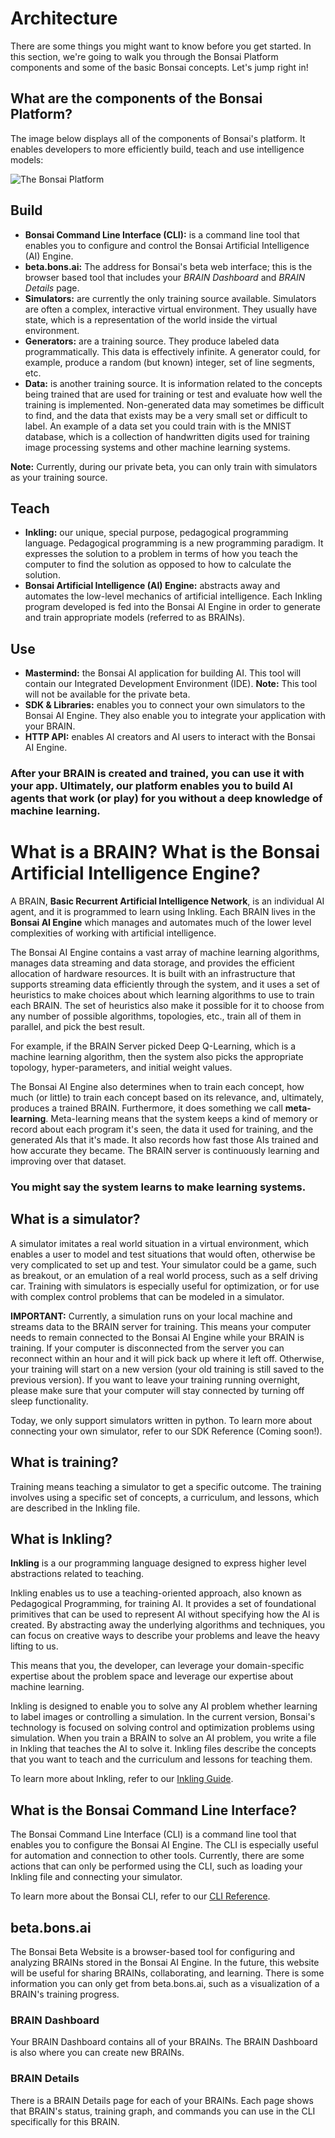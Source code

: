 # Architecture

[//]: # (If any commented statements become false, change prior text)

There are some things you might want to know before you get started. In this section, we're going to walk you through the Bonsai Platform components and some of the basic Bonsai concepts. Let's jump right in!

## What are the components of the Bonsai Platform?

The image below displays all of the components of Bonsai's platform. It enables developers to more efficiently build, teach and use intelligence models:

![The Bonsai Platform][1]

## Build

* **Bonsai Command Line Interface (CLI):** is a command line tool that enables you to configure and control the Bonsai Artificial Intelligence (AI) Engine.
* **beta.bons.ai:** The address for Bonsai's beta web interface; this is the browser based tool that includes your *BRAIN Dashboard* and *BRAIN Details* page.
* **Simulators:** are currently the only training source available. Simulators are often a complex, interactive virtual environment. They usually have state, which is a representation of the world inside the virtual environment.
* **Generators:** are a training source. They produce labeled data programmatically. This data is effectively infinite. A generator could, for example, produce a random (but known) integer, set of line segments, etc.
* **Data:** is another training source. It is information related to the concepts being trained that are used for training or test and evaluate how well the training is implemented. Non-generated data may sometimes be difficult to find, and the data that exists may be a very small set or difficult to label. An example of a data set you could train with is the MNIST database, which is a collection of handwritten digits used for training image processing systems and other machine learning systems.

**Note:** Currently, during our private beta, you can only train with simulators as your training source.

[//]: # (Simulators are the only training source, beta.bons.ai is current website instead of brains.bons.ai)

## Teach

* **Inkling:** our unique, special purpose, pedagogical programming language. Pedagogical programming is a new programming paradigm. It expresses the solution to a problem in terms of how you teach the computer to find the solution as opposed to how to calculate the solution.
* **Bonsai Artificial Intelligence (AI) Engine:** abstracts away and automates the low-level mechanics of artificial intelligence. Each Inkling program developed is fed into the Bonsai AI Engine in order to generate and train appropriate models (referred to as BRAINs).

## Use

* **Mastermind:** the Bonsai AI application for building AI. This tool will contain our Integrated Development Environment (IDE). **Note:** This tool will not be available for the private beta.
* **SDK & Libraries:** enables you to connect your own simulators to the Bonsai AI Engine. They also enable you to integrate your application with your BRAIN.
* **HTTP API:** enables AI creators and AI users to interact with the Bonsai AI Engine.

###  After your BRAIN is created and trained, you can use it with your app. Ultimately, our platform enables you to build AI agents that work (or play) for you without a deep knowledge of machine learning.

[//]: # (Mastermind not available)

# What is a BRAIN? What is the Bonsai Artificial Intelligence Engine?

A BRAIN, **Basic Recurrent Artificial Intelligence Network**, is an individual AI agent, and it is programmed to learn using Inkling. Each BRAIN lives in the **Bonsai AI Engine** which manages and automates much of the lower level complexities of working with artificial intelligence.

The Bonsai AI Engine contains a vast array of machine learning algorithms, manages data streaming and data storage, and provides the efficient allocation of hardware resources. It is built with an infrastructure that supports streaming data efficiently through the system, and it uses a set of heuristics to make choices about which learning algorithms to use to train each BRAIN. The set of heuristics also make it possible for it to choose from any number of possible algorithms, topologies, etc., train all of them in parallel, and pick the best result.

For example, if the BRAIN Server picked Deep Q-Learning, which is a machine learning algorithm, then the system also picks the appropriate topology, hyper-parameters, and initial weight values.

The Bonsai AI Engine also determines when to train each concept, how much (or little) to train each concept based on its relevance, and, ultimately, produces a trained BRAIN. Furthermore, it does something we call **meta-learning**. Meta-learning means that the system keeps a kind of memory or record about each program it's seen, the data it used for training, and the generated AIs that it's made. It also records how fast those AIs trained and how accurate they became. The BRAIN server is continuously learning and improving over that dataset.

### You might say the system learns to make learning systems.

## What is a simulator?

A simulator imitates a real world situation in a virtual environment, which enables a user to model and test situations that would often, otherwise be very complicated to set up and test. Your simulator could be a game, such as breakout, or an emulation of a real world process, such as a self driving car. Training with simulators is especially useful for optimization, or for use with complex control problems that can be modeled in a simulator.

**IMPORTANT:**  Currently, a simulation runs on your local machine and streams data to the BRAIN server for training. This means your computer needs to remain connected to the Bonsai AI Engine while your BRAIN is training. If your computer is disconnected from the server you can reconnect within an hour and it will pick back up where it left off. Otherwise, your training will start on a new version (your old training is still saved to the previous version). If you want to leave your training running overnight, please make sure that your computer will stay connected by turning off sleep functionality. 

[//]: # (1 hour timeout, no auto-reconnect)

Today, we only support simulators written in python. To learn more about connecting your own simulator, refer to our SDK Reference (Coming soon!).

[//]: # (Simulators only in Python, No SDK Reference)

## What is training?

Training means teaching a simulator to get a specific outcome. The training involves using a specific set of concepts, a curriculum, and lessons, which are described in the Inkling file.

## What is Inkling?

**Inkling** is a our programming language designed to express higher level abstractions related to teaching.

Inkling enables us to use a teaching-oriented approach, also known as Pedagogical Programming, for training AI. It provides a set of foundational primitives that can be used to represent AI without specifying how the AI is created. By abstracting away the underlying algorithms and techniques, you can focus on creative ways to describe your problems and leave the heavy lifting to us.

This means that you, the developer, can leverage your domain-specific expertise about the problem space and leverage our expertise about machine learning.

Inkling is designed to enable you to solve any AI problem whether learning to label images or controlling a simulation. In the current version, Bonsai's technology is focused on solving control and optimization problems using simulation. When you train a BRAIN to solve an AI problem, you write a file in Inkling that teaches the AI to solve it. Inkling files describe the concepts that you want to teach and the curriculum and lessons for teaching them.

To learn more about Inkling, refer to our [Inkling Guide][2].

## What is the Bonsai Command Line Interface?

The Bonsai Command Line Interface (CLI) is a command line tool that enables you to configure the Bonsai AI Engine. The CLI is especially useful for automation and connection to other tools. Currently, there are some actions that can only be performed using the CLI, such as loading your Inkling file and connecting your simulator.

To learn more about the Bonsai CLI, refer to our [CLI Reference][3].

## beta.bons.ai

The Bonsai Beta Website is a browser-based tool for configuring and analyzing BRAINs stored in the Bonsai AI Engine. In the future, this website will be useful for sharing BRAINs, collaborating, and learning. There is some information you can only get from beta.bons.ai, such as a visualization of a BRAIN's training progress.

[//]: # (Website is directed at beta.bons.ai, there are no BRAIN sharing features)

### **BRAIN Dashboard**

Your BRAIN Dashboard contains all of your BRAINs. The BRAIN Dashboard is also where you can create new BRAINs.

### **BRAIN Details**

There is a BRAIN Details page for each of your BRAINs. Each page shows that BRAIN's status, training graph, and commands you can use in the CLI specifically for this BRAIN.

[1]: https://daks2k3a4ib2z.cloudfront.net/57bf257ce45825764c5cb54b/57e5bb2cab226c7d49d033f5_bonsai_infographic_2x_1024.png
[2]: ./inkling.html
[3]: ./reference.html#cli-reference
